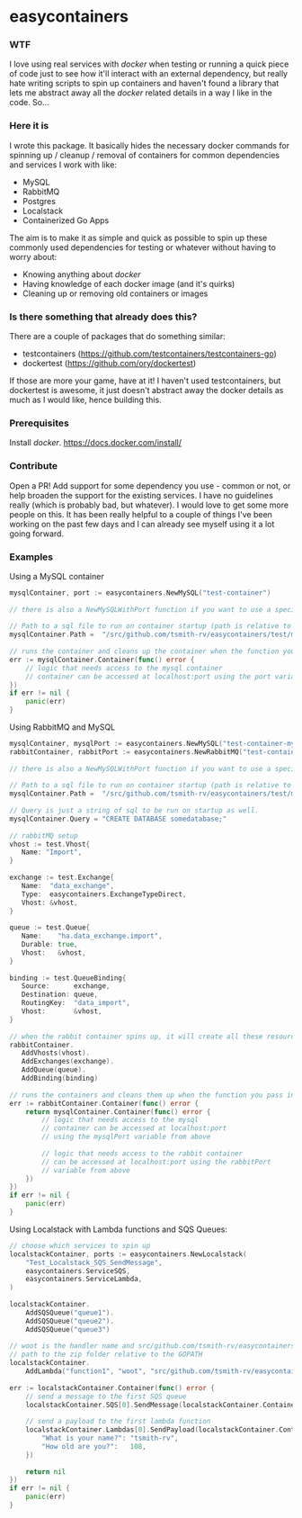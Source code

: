 easycontainers
==============

### WTF
I love using real services with *docker* when testing or running a quick piece of code just to see how it'll interact with an external dependency, but really hate writing scripts to spin up containers and haven't found a library that lets me abstract away all the *docker* related details in a way I like in the code. So...

### Here it is
I wrote this package. It basically hides the necessary docker commands for spinning up / cleanup / removal of containers for common dependencies and services I work with like:

- MySQL
- RabbitMQ
- Postgres
- Localstack
- Containerized Go Apps

The aim is to make it as simple and quick as possible to spin up these commonly used dependencies for testing or whatever without having to worry about:

- Knowing anything about *docker*
- Having knowledge of each docker image (and it's quirks)
- Cleaning up or removing old containers or images

### Is there something that already does this?
There are a couple of packages that do something similar:

- testcontainers (https://github.com/testcontainers/testcontainers-go)
- dockertest (https://github.com/ory/dockertest)

If those are more your game, have at it! I haven't used testcontainers, but dockertest is awesome, it just doesn't abstract away the docker details as much
as I would like, hence building this.

### Prerequisites
Install *docker*. https://docs.docker.com/install/

### Contribute
Open a PR! Add support for some dependency you use - common or not, or help broaden the support for the existing
services. I have no guidelines really (which is probably bad, but whatever). I would love to get some more people
on this. It has been really helpful to a couple of things I've been working on the past few days and I can already
see myself using it a lot going forward.

### Examples

Using a MySQL container

```go
mysqlContainer, port := easycontainers.NewMySQL("test-container")
 
// there is also a NewMySQLWithPort function if you want to use a specific port
 
// Path to a sql file to run on container startup (path is relative to GOPATH)
mysqlContainer.Path =  "/src/github.com/tsmith-rv/easycontainers/test/mysql-test.sql"
 
// runs the container and cleans up the container when the function you pass in exits
err := mysqlContainer.Container(func() error {
	// logic that needs access to the mysql container
	// container can be accessed at localhost:port using the port variable from above
})
if err != nil {
	panic(err)
}
```

Using RabbitMQ and MySQL

```go
mysqlContainer, mysqlPort := easycontainers.NewMySQL("test-container-mysql")
rabbitContainer, rabbitPort := easycontainers.NewRabbitMQ("test-container-rabbit")
 
// there is also a NewMySQLWithPort function if you want to use a specific port
 
// Path to a sql file to run on container startup (path is relative to GOPATH)
mysqlContainer.Path =  "/src/github.com/tsmith-rv/easycontainers/test/mysql-test.sql"
 
// Query is just a string of sql to be run on startup as well. 
mysqlContainer.Query = "CREATE DATABASE somedatabase;"
 
// rabbitMQ setup
vhost := test.Vhost{  
   Name: "Import",  
}  
  
exchange := test.Exchange{  
   Name:  "data_exchange",  
   Type:  easycontainers.ExchangeTypeDirect,  
   Vhost: &vhost,  
}  
  
queue := test.Queue{  
   Name:    "ha.data_exchange.import",  
   Durable: true,  
   Vhost:   &vhost,  
}  
  
binding := test.QueueBinding{  
   Source:      exchange,  
   Destination: queue,  
   RoutingKey:  "data_import",  
   Vhost:       &vhost,  
}  
  
// when the rabbit container spins up, it will create all these resources during initialization
rabbitContainer.  
   AddVhosts(vhost).  
   AddExchanges(exchange).  
   AddQueue(queue).  
   AddBinding(binding)
 
// runs the containers and cleans them up when the function you pass in exits
err := rabbitContainer.Container(func() error {
	return mysqlContainer.Container(func() error {
		// logic that needs access to the mysql
		// container can be accessed at localhost:port 
		// using the mysqlPort variable from above
		
		// logic that needs access to the rabbit container
		// can be accessed at localhost:port using the rabbitPort 
		// variable from above
	})
})
if err != nil {
	panic(err)
}
```

Using Localstack with Lambda functions and SQS Queues:
```go
// choose which services to spin up
localstackContainer, ports := easycontainers.NewLocalstack(
    "Test_Localstack_SQS_SendMessage",
    easycontainers.ServiceSQS,
    easycontainers.ServiceLambda,
)
 
localstackContainer.
    AddSQSQueue("queue1").
    AddSQSQueue("queue2").
    AddSQSQueue("queue3")
    
// woot is the handler name and src/github.com/tsmith-rv/easycontainers/test/handler.zip is the
// path to the zip folder relative to the GOPATH
localstackContainer.
    AddLambda("function1", "woot", "src/github.com/tsmith-rv/easycontainers/test/handler.zip").
 
err := localstackContainer.Container(func() error {
    // send a message to the first SQS queue
    localstackContainer.SQS[0].SendMessage(localstackContainer.ContainerName, "some message")
 
    // send a payload to the first lambda function
    localstackContainer.Lambdas[0].SendPayload(localstackContainer.ContainerName, map[string]interface{}{
        "What is your name?": "tsmith-rv",
        "How old are you?":   108,
    })
    
    return nil
})
if err != nil {
	panic(err)
}
```